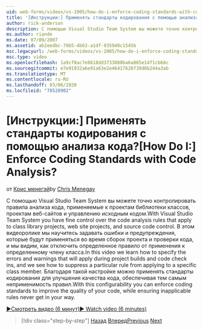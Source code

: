 ```yaml
---
uid: web-forms/videos/vs-2005/how-do-i-enforce-coding-standards-with-code-analysis
title: '[Инструкции:] Применять стандарты кодирования с помощью анализа кода? | Документы Майкрософт'
author: rick-anderson
description: С помощью Visual Studio Team System вы можете точно контролировать правила анализа кода, применяемые к проектам библиотеки классов, проектам веб-сайтов и исходному коду Co...
ms.author: riande
ms.date: 07/09/2007
ms.assetid: ab2eedbc-79b5-4b63-a1df-935940c1545b
msc.legacyurl: /web-forms/videos/vs-2005/how-do-i-enforce-coding-standards-with-code-analysis
msc.type: video
ms.openlocfilehash: 1a9cf8ac7e8618dd3733080ba6a065e14f1cb68c
ms.sourcegitcommit: e7e91932a6e91a63e2e46417626f39d6b244a3ab
ms.translationtype: MT
ms.contentlocale: ru-RU
ms.lasthandoff: 03/06/2020
ms.locfileid: "78520902"
---
```

# <a name="how-do-i-enforce-coding-standards-with-code-analysis"></a><span data-ttu-id="16dd0-104">[Инструкции:] Применять стандарты кодирования с помощью анализа кода?</span><span class="sxs-lookup"><span data-stu-id="16dd0-104">[How Do I:] Enforce Coding Standards with Code Analysis?</span></span>

<span data-ttu-id="16dd0-105">от [Крис менегэй](https://twitter.com/CMenegay)</span><span class="sxs-lookup"><span data-stu-id="16dd0-105">by [Chris Menegay](https://twitter.com/CMenegay)</span></span>

<span data-ttu-id="16dd0-106">С помощью Visual Studio Team System вы можете точно контролировать правила анализа кода, применяемые к проектам библиотеки классов, проектам веб-сайтов и управлению исходным кодом.</span><span class="sxs-lookup"><span data-stu-id="16dd0-106">With Visual Studio Team System you have fine control over the code analysis rules that apply to class library projects, web site projects, and source code control.</span></span> <span data-ttu-id="16dd0-107">В этом видеоролике мы научитесь задавать ошибки и предупреждения, которые будут применяться во время сборок проекта и проверки кода, и мы видим, как отключить определенное правило от применения к определенному члену класса.</span><span class="sxs-lookup"><span data-stu-id="16dd0-107">In this video we learn how to specify the errors and warnings that will apply during project builds and code check ins, and we see how to suppress a particular rule from applying to a specific class member.</span></span> <span data-ttu-id="16dd0-108">Благодаря такой настройке можно применять стандарты кодирования для улучшения качества кода, обеспечивая тем самым неприменимость правил.</span><span class="sxs-lookup"><span data-stu-id="16dd0-108">With this configurability you can enforce coding standards to improve the quality of your code, while ensuring inapplicable rules never get in your way.</span></span>

[<span data-ttu-id="16dd0-109">&#9654;Смотреть видео (6 минут)</span><span class="sxs-lookup"><span data-stu-id="16dd0-109">&#9654; Watch video (6 minutes)</span></span>](https://channel9.msdn.com/Blogs/ASP-NET-Site-Videos/how-do-i-enforce-coding-standards-with-code-analysis)

> [!div class="step-by-step"]
> <span data-ttu-id="16dd0-110">[Назад](how-do-i-set-up-distributed-load-testing-for-high-volume-tests.md)
> [Вперед](how-do-i-use-generic-tests.md)</span><span class="sxs-lookup"><span data-stu-id="16dd0-110">[Previous](how-do-i-set-up-distributed-load-testing-for-high-volume-tests.md)
[Next](how-do-i-use-generic-tests.md)</span></span>
